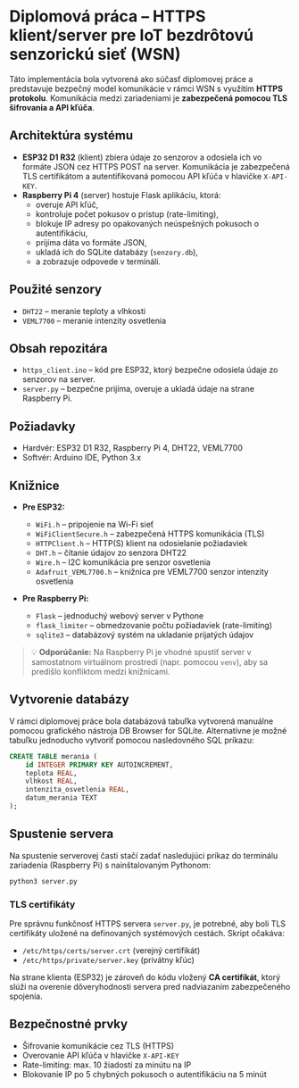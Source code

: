 # Diplomová práca – HTTPS klient/server pre IoT bezdrôtovú senzorickú sieť (WSN)

Táto implementácia bola vytvorená ako súčasť diplomovej práce a predstavuje bezpečný model komunikácie v rámci WSN s využitím **HTTPS protokolu**. Komunikácia medzi zariadeniami je **zabezpečená pomocou TLS šifrovania a API kľúča**.

## Architektúra systému

- **ESP32 D1 R32** (klient) zbiera údaje zo senzorov a odosiela ich vo formáte JSON cez HTTPS POST na server. Komunikácia je zabezpečená TLS certifikátom a autentifikovaná pomocou API kľúča v hlavičke `X-API-KEY`.
- **Raspberry Pi 4** (server) hostuje Flask aplikáciu, ktorá:
  - overuje API kľúč,
  - kontroluje počet pokusov o prístup (rate-limiting),
  - blokuje IP adresy po opakovaných neúspešných pokusoch o autentifikáciu,
  - prijíma dáta vo formáte JSON,
  - ukladá ich do SQLite databázy (`senzory.db`),
  - a zobrazuje odpovede v termináli.

## Použité senzory

- `DHT22` – meranie teploty a vlhkosti
- `VEML7700` – meranie intenzity osvetlenia

## Obsah repozitára

- `https_client.ino` – kód pre ESP32, ktorý bezpečne odosiela údaje zo senzorov na server.
- `server.py` – bezpečne prijíma, overuje a ukladá údaje na strane Raspberry Pi.

## Požiadavky

- Hardvér: ESP32 D1 R32, Raspberry Pi 4, DHT22, VEML7700
- Softvér: Arduino IDE, Python 3.x

## Knižnice
- **Pre ESP32:**
  - `WiFi.h` – pripojenie na Wi-Fi sieť
  - `WiFiClientSecure.h` – zabezpečená HTTPS komunikácia (TLS)
  - `HTTPClient.h` – HTTP(S) klient na odosielanie požiadaviek
  - `DHT.h` – čítanie údajov zo senzora DHT22
  - `Wire.h` – I2C komunikácia pre senzor osvetlenia
  - `Adafruit_VEML7700.h` – knižnica pre VEML7700 senzor intenzity osvetlenia

- **Pre Raspberry Pi:**
  - `Flask` – jednoduchý webový server v Pythone
  - `flask_limiter` – obmedzovanie počtu požiadaviek (rate-limiting)
  - `sqlite3` – databázový systém na ukladanie prijatých údajov


> 💡 **Odporúčanie:** Na Raspberry Pi je vhodné spustiť server v samostatnom virtuálnom prostredí (napr. pomocou `venv`), aby sa predišlo konfliktom medzi knižnicami.

## Vytvorenie databázy

V rámci diplomovej práce bola databázová tabuľka vytvorená manuálne pomocou grafického nástroja DB Browser for SQLite. Alternatívne je možné tabuľku jednoducho vytvoriť pomocou nasledovného SQL príkazu:

```sql
CREATE TABLE merania (
    id INTEGER PRIMARY KEY AUTOINCREMENT,
    teplota REAL,
    vlhkost REAL,
    intenzita_osvetlenia REAL,
    datum_merania TEXT
);
```

## Spustenie servera

Na spustenie serverovej časti stačí zadať nasledujúci príkaz do terminálu zariadenia (Raspberry Pi) s nainštalovaným Pythonom:

```bash
python3 server.py
```

### TLS certifikáty

Pre správnu funkčnosť HTTPS servera `server.py`, je potrebné, aby boli TLS certifikáty uložené na definovaných systémových cestách. Skript očakáva:

- `/etc/https/certs/server.crt` (verejný certifikát)
- `/etc/https/private/server.key` (privátny kľúc)

Na strane klienta (ESP32) je zároveň do kódu vložený **CA certifikát**, ktorý slúži na overenie dôveryhodnosti servera pred nadviazaním zabezpečeného spojenia.

## Bezpečnostné prvky

- Šifrovanie komunikácie cez TLS (HTTPS)
- Overovanie API kľúča v hlavičke `X-API-KEY`
- Rate-limiting: max. 10 žiadostí za minútu na IP
- Blokovanie IP po 5 chybných pokusoch o autentifikáciu na 5 minút
